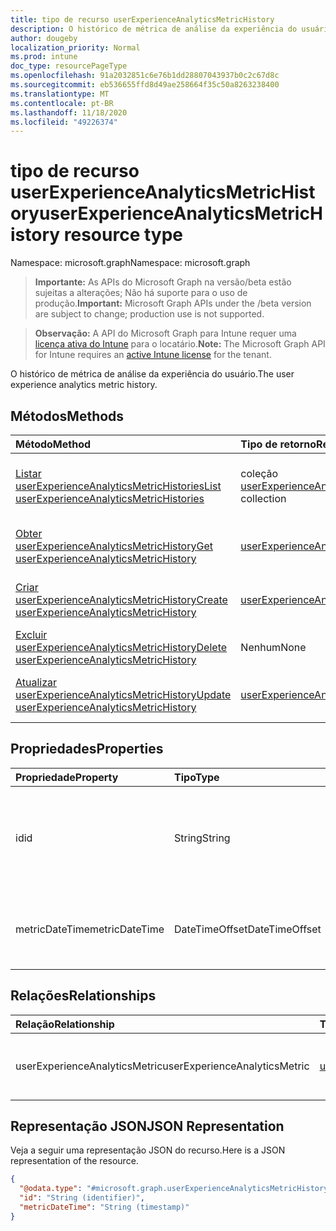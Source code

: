 ```yaml
---
title: tipo de recurso userExperienceAnalyticsMetricHistory
description: O histórico de métrica de análise da experiência do usuário.
author: dougeby
localization_priority: Normal
ms.prod: intune
doc_type: resourcePageType
ms.openlocfilehash: 91a2032851c6e76b1dd28807043937b0c2c67d8c
ms.sourcegitcommit: eb536655ffd8d49ae258664f35c50a8263238400
ms.translationtype: MT
ms.contentlocale: pt-BR
ms.lasthandoff: 11/18/2020
ms.locfileid: "49226374"
---
```

# <a name="userexperienceanalyticsmetrichistory-resource-type"></a><span data-ttu-id="72166-103">tipo de recurso userExperienceAnalyticsMetricHistory</span><span class="sxs-lookup"><span data-stu-id="72166-103">userExperienceAnalyticsMetricHistory resource type</span></span>

<span data-ttu-id="72166-104">Namespace: microsoft.graph</span><span class="sxs-lookup"><span data-stu-id="72166-104">Namespace: microsoft.graph</span></span>

> <span data-ttu-id="72166-105">**Importante:** As APIs do Microsoft Graph na versão/beta estão sujeitas a alterações; Não há suporte para o uso de produção.</span><span class="sxs-lookup"><span data-stu-id="72166-105">**Important:** Microsoft Graph APIs under the /beta version are subject to change; production use is not supported.</span></span>

> <span data-ttu-id="72166-106">**Observação:** A API do Microsoft Graph para Intune requer uma [licença ativa do Intune](https://go.microsoft.com/fwlink/?linkid=839381) para o locatário.</span><span class="sxs-lookup"><span data-stu-id="72166-106">**Note:** The Microsoft Graph API for Intune requires an [active Intune license](https://go.microsoft.com/fwlink/?linkid=839381) for the tenant.</span></span>

<span data-ttu-id="72166-107">O histórico de métrica de análise da experiência do usuário.</span><span class="sxs-lookup"><span data-stu-id="72166-107">The user experience analytics metric history.</span></span>

## <a name="methods"></a><span data-ttu-id="72166-108">Métodos</span><span class="sxs-lookup"><span data-stu-id="72166-108">Methods</span></span>
|<span data-ttu-id="72166-109">Método</span><span class="sxs-lookup"><span data-stu-id="72166-109">Method</span></span>|<span data-ttu-id="72166-110">Tipo de retorno</span><span class="sxs-lookup"><span data-stu-id="72166-110">Return Type</span></span>|<span data-ttu-id="72166-111">Descrição</span><span class="sxs-lookup"><span data-stu-id="72166-111">Description</span></span>|
|:---|:---|:---|
|[<span data-ttu-id="72166-112">Listar userExperienceAnalyticsMetricHistories</span><span class="sxs-lookup"><span data-stu-id="72166-112">List userExperienceAnalyticsMetricHistories</span></span>](../api/intune-devices-userexperienceanalyticsmetrichistory-list.md)|<span data-ttu-id="72166-113">coleção [userExperienceAnalyticsMetricHistory](../resources/intune-devices-userexperienceanalyticsmetrichistory.md)</span><span class="sxs-lookup"><span data-stu-id="72166-113">[userExperienceAnalyticsMetricHistory](../resources/intune-devices-userexperienceanalyticsmetrichistory.md) collection</span></span>|<span data-ttu-id="72166-114">Listar Propriedades e relações dos objetos [userExperienceAnalyticsMetricHistory](../resources/intune-devices-userexperienceanalyticsmetrichistory.md) .</span><span class="sxs-lookup"><span data-stu-id="72166-114">List properties and relationships of the [userExperienceAnalyticsMetricHistory](../resources/intune-devices-userexperienceanalyticsmetrichistory.md) objects.</span></span>|
|[<span data-ttu-id="72166-115">Obter userExperienceAnalyticsMetricHistory</span><span class="sxs-lookup"><span data-stu-id="72166-115">Get userExperienceAnalyticsMetricHistory</span></span>](../api/intune-devices-userexperienceanalyticsmetrichistory-get.md)|[<span data-ttu-id="72166-116">userExperienceAnalyticsMetricHistory</span><span class="sxs-lookup"><span data-stu-id="72166-116">userExperienceAnalyticsMetricHistory</span></span>](../resources/intune-devices-userexperienceanalyticsmetrichistory.md)|<span data-ttu-id="72166-117">Leia as propriedades e as relações do objeto [userExperienceAnalyticsMetricHistory](../resources/intune-devices-userexperienceanalyticsmetrichistory.md) .</span><span class="sxs-lookup"><span data-stu-id="72166-117">Read properties and relationships of the [userExperienceAnalyticsMetricHistory](../resources/intune-devices-userexperienceanalyticsmetrichistory.md) object.</span></span>|
|[<span data-ttu-id="72166-118">Criar userExperienceAnalyticsMetricHistory</span><span class="sxs-lookup"><span data-stu-id="72166-118">Create userExperienceAnalyticsMetricHistory</span></span>](../api/intune-devices-userexperienceanalyticsmetrichistory-create.md)|[<span data-ttu-id="72166-119">userExperienceAnalyticsMetricHistory</span><span class="sxs-lookup"><span data-stu-id="72166-119">userExperienceAnalyticsMetricHistory</span></span>](../resources/intune-devices-userexperienceanalyticsmetrichistory.md)|<span data-ttu-id="72166-120">Criar um novo objeto [userExperienceAnalyticsMetricHistory](../resources/intune-devices-userexperienceanalyticsmetrichistory.md) .</span><span class="sxs-lookup"><span data-stu-id="72166-120">Create a new [userExperienceAnalyticsMetricHistory](../resources/intune-devices-userexperienceanalyticsmetrichistory.md) object.</span></span>|
|[<span data-ttu-id="72166-121">Excluir userExperienceAnalyticsMetricHistory</span><span class="sxs-lookup"><span data-stu-id="72166-121">Delete userExperienceAnalyticsMetricHistory</span></span>](../api/intune-devices-userexperienceanalyticsmetrichistory-delete.md)|<span data-ttu-id="72166-122">Nenhum</span><span class="sxs-lookup"><span data-stu-id="72166-122">None</span></span>|<span data-ttu-id="72166-123">Exclui [userExperienceAnalyticsMetricHistory](../resources/intune-devices-userexperienceanalyticsmetrichistory.md).</span><span class="sxs-lookup"><span data-stu-id="72166-123">Deletes a [userExperienceAnalyticsMetricHistory](../resources/intune-devices-userexperienceanalyticsmetrichistory.md).</span></span>|
|[<span data-ttu-id="72166-124">Atualizar userExperienceAnalyticsMetricHistory</span><span class="sxs-lookup"><span data-stu-id="72166-124">Update userExperienceAnalyticsMetricHistory</span></span>](../api/intune-devices-userexperienceanalyticsmetrichistory-update.md)|[<span data-ttu-id="72166-125">userExperienceAnalyticsMetricHistory</span><span class="sxs-lookup"><span data-stu-id="72166-125">userExperienceAnalyticsMetricHistory</span></span>](../resources/intune-devices-userexperienceanalyticsmetrichistory.md)|<span data-ttu-id="72166-126">Atualiza as propriedades de um objeto [userExperienceAnalyticsMetricHistory](../resources/intune-devices-userexperienceanalyticsmetrichistory.md) .</span><span class="sxs-lookup"><span data-stu-id="72166-126">Update the properties of a [userExperienceAnalyticsMetricHistory](../resources/intune-devices-userexperienceanalyticsmetrichistory.md) object.</span></span>|

## <a name="properties"></a><span data-ttu-id="72166-127">Propriedades</span><span class="sxs-lookup"><span data-stu-id="72166-127">Properties</span></span>
|<span data-ttu-id="72166-128">Propriedade</span><span class="sxs-lookup"><span data-stu-id="72166-128">Property</span></span>|<span data-ttu-id="72166-129">Tipo</span><span class="sxs-lookup"><span data-stu-id="72166-129">Type</span></span>|<span data-ttu-id="72166-130">Descrição</span><span class="sxs-lookup"><span data-stu-id="72166-130">Description</span></span>|
|:---|:---|:---|
|<span data-ttu-id="72166-131">id</span><span class="sxs-lookup"><span data-stu-id="72166-131">id</span></span>|<span data-ttu-id="72166-132">String</span><span class="sxs-lookup"><span data-stu-id="72166-132">String</span></span>|<span data-ttu-id="72166-133">O identificador exclusivo do histórico de métricas de análise da experiência do usuário.</span><span class="sxs-lookup"><span data-stu-id="72166-133">The unique identifier of the user experience analytics metric history.</span></span>|
|<span data-ttu-id="72166-134">metricDateTime</span><span class="sxs-lookup"><span data-stu-id="72166-134">metricDateTime</span></span>|<span data-ttu-id="72166-135">DateTimeOffset</span><span class="sxs-lookup"><span data-stu-id="72166-135">DateTimeOffset</span></span>|<span data-ttu-id="72166-136">A data e hora da métrica da análise da experiência do usuário.</span><span class="sxs-lookup"><span data-stu-id="72166-136">The user experience analytics metric date time.</span></span>|

## <a name="relationships"></a><span data-ttu-id="72166-137">Relações</span><span class="sxs-lookup"><span data-stu-id="72166-137">Relationships</span></span>
|<span data-ttu-id="72166-138">Relação</span><span class="sxs-lookup"><span data-stu-id="72166-138">Relationship</span></span>|<span data-ttu-id="72166-139">Tipo</span><span class="sxs-lookup"><span data-stu-id="72166-139">Type</span></span>|<span data-ttu-id="72166-140">Descrição</span><span class="sxs-lookup"><span data-stu-id="72166-140">Description</span></span>|
|:---|:---|:---|
|<span data-ttu-id="72166-141">userExperienceAnalyticsMetric</span><span class="sxs-lookup"><span data-stu-id="72166-141">userExperienceAnalyticsMetric</span></span>|[<span data-ttu-id="72166-142">userExperienceAnalyticsMetric</span><span class="sxs-lookup"><span data-stu-id="72166-142">userExperienceAnalyticsMetric</span></span>](../resources/intune-devices-userexperienceanalyticsmetric.md)|<span data-ttu-id="72166-143">Métrica de análise da experiência do usuário.</span><span class="sxs-lookup"><span data-stu-id="72166-143">User experience analytics metric.</span></span>|

## <a name="json-representation"></a><span data-ttu-id="72166-144">Representação JSON</span><span class="sxs-lookup"><span data-stu-id="72166-144">JSON Representation</span></span>
<span data-ttu-id="72166-145">Veja a seguir uma representação JSON do recurso.</span><span class="sxs-lookup"><span data-stu-id="72166-145">Here is a JSON representation of the resource.</span></span>
<!-- {
  "blockType": "resource",
  "keyProperty": "id",
  "@odata.type": "microsoft.graph.userExperienceAnalyticsMetricHistory"
}
-->
``` json
{
  "@odata.type": "#microsoft.graph.userExperienceAnalyticsMetricHistory",
  "id": "String (identifier)",
  "metricDateTime": "String (timestamp)"
}
```




